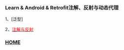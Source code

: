 ### Learn & Android & Retrofit注解、反射与动态代理

1、[泛型]

2、[<font color=red>注解与反射</font>](https://daixuenan.github.io/learn/Android/注解与反射)

### [HOME](https://daixuenan.github.io/)